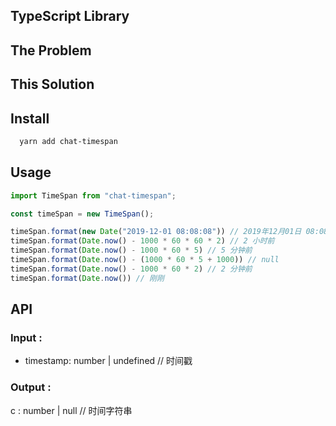 ## TypeScript Library

## The Problem

## This Solution

## Install

```sh
  yarn add chat-timespan
```

## Usage

```typescript
import TimeSpan from "chat-timespan";

const timeSpan = new TimeSpan();

timeSpan.format(new Date("2019-12-01 08:08:08")) // 2019年12月01日 08:08
timeSpan.format(Date.now() - 1000 * 60 * 60 * 2) // 2 小时前
timeSpan.format(Date.now() - 1000 * 60 * 5) // 5 分钟前
timeSpan.format(Date.now() - (1000 * 60 * 5 + 1000)) // null
timeSpan.format(Date.now() - 1000 * 60 * 2) // 2 分钟前
timeSpan.format(Date.now()) // 刚刚
```

## API

### Input :

- timestamp: number | undefined // 时间戳

### Output :

c : number | null // 时间字符串
